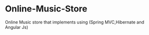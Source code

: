 # Online-Music-Store
Online Music store that implements using (Spring MVC,Hibernate and Angular Js)
